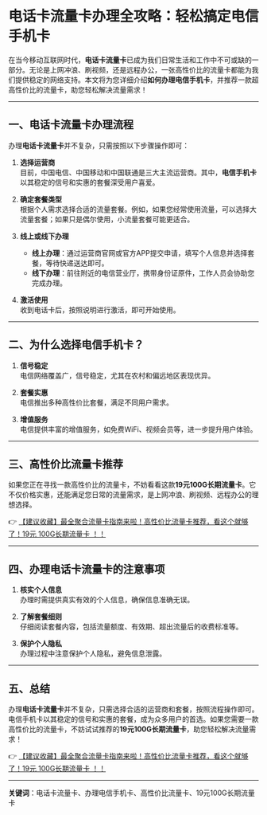 # 电话卡流量卡办理全攻略：轻松搞定电信手机卡

在当今移动互联网时代，**电话卡流量卡**已成为我们日常生活和工作中不可或缺的一部分。无论是上网冲浪、刷视频，还是远程办公，一张高性价比的流量卡都能为我们提供稳定的网络支持。本文将为您详细介绍**如何办理电信手机卡**，并推荐一款超高性价比的流量卡，助您轻松解决流量需求！

---

## 一、电话卡流量卡办理流程

办理**电话卡流量卡**并不复杂，只需按照以下步骤操作即可：

1. **选择运营商**  
   目前，中国电信、中国移动和中国联通是三大主流运营商。其中，**电信手机卡**以其稳定的信号和实惠的套餐深受用户喜爱。

2. **确定套餐类型**  
   根据个人需求选择合适的流量套餐。例如，如果您经常使用流量，可以选择大流量套餐；如果只是偶尔使用，小流量套餐可能更适合。

3. **线上或线下办理**  
   - **线上办理**：通过运营商官网或官方APP提交申请，填写个人信息并选择套餐，等待快递送达即可。
   - **线下办理**：前往附近的电信营业厅，携带身份证原件，工作人员会协助您完成办理。

4. **激活使用**  
   收到电话卡后，按照说明进行激活，即可开始使用。

---

## 二、为什么选择电信手机卡？

1. **信号稳定**  
   电信网络覆盖广，信号稳定，尤其在农村和偏远地区表现优异。

2. **套餐实惠**  
   电信推出多种高性价比套餐，满足不同用户需求。

3. **增值服务**  
   电信提供丰富的增值服务，如免费WiFi、视频会员等，进一步提升用户体验。

---

## 三、高性价比流量卡推荐

如果您正在寻找一款高性价比的流量卡，不妨看看这款**19元100G长期流量卡**。它不仅价格实惠，还能满足您日常的流量需求，是上网冲浪、刷视频、远程办公的理想选择。

👉 [【建议收藏】最全聚合流量卡指南来啦！高性价比流量卡推荐，看这个就够了！19元 100G长期流量卡 ！！](https://bit.ly/Liuliangka)

---

## 四、办理电话卡流量卡的注意事项

1. **核实个人信息**  
   办理时需提供真实有效的个人信息，确保信息准确无误。

2. **了解套餐细则**  
   仔细阅读套餐内容，包括流量额度、有效期、超出流量后的收费标准等。

3. **保护个人隐私**  
   办理过程中注意保护个人隐私，避免信息泄露。

---

## 五、总结

办理**电话卡流量卡**并不复杂，只需选择合适的运营商和套餐，按照流程操作即可。电信手机卡以其稳定的信号和实惠的套餐，成为众多用户的首选。如果您需要一款高性价比的流量卡，不妨试试推荐的**19元100G长期流量卡**，助您轻松解决流量需求！

👉 [【建议收藏】最全聚合流量卡指南来啦！高性价比流量卡推荐，看这个就够了！19元 100G长期流量卡 ！！](https://bit.ly/Liuliangka)

---

**关键词**：电话卡流量卡、办理电信手机卡、高性价比流量卡、19元100G长期流量卡